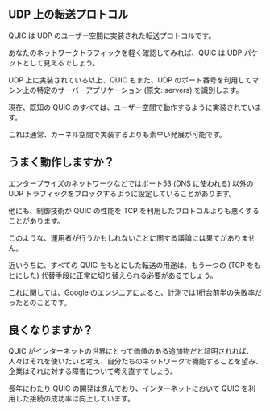 ## UDP 上の転送プロトコル

QUIC は UDP のユーザー空間に実装された転送プロトコルです。

あなたのネットワークトラフィックを軽く確認してみれば、QUIC は UDP パケットとして見えるでしょう。

UDP 上に実装されている以上、QUIC もまた、UDP のポート番号を利用してマシン上の特定のサーバーアプリケーション (原文: servers) を識別します。

現在、既知の QUIC のすべては、ユーザー空間で動作するように実装されています。

これは通常、カーネル空間で実装するよりも素早い発展が可能です。

## うまく動作しますか？

エンタープライズのネットワークなどではポート53 (DNS に使われる) 以外のUDP トラフィックをブロックするように設定していることがあります。

他にも、制御技術が QUIC の性能を TCP を利用したプロトコルよりも悪くすることがあります。

このような、運用者が行うかもしれないことに関する議論には果てがありません。

近いうちに、すべての QUIC をもとにした転送の用途は、もう一つの (TCP をもとにした) 代替手段に正常に切り替えられる必要があるでしょう。

これに関しては、Google のエンジニアによると、計測では1桁台前半の失敗率だったとのことです。

## 良くなりますか？

QUIC がインターネットの世界にとって価値のある追加物だと証明されれば、人々はそれを使いたいと考え、自分たちのネットワークで機能することを望み、企業はそれに対する障害について考え直すでしょう。

長年にわたり QUIC の開発は進んでおり、インターネットにおいて QUIC を利用した接続の成功率は向上しています。
